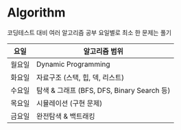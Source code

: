 # Algorithm
코딩테스트 대비 여러 알고리즘 공부
요일별로 최소 한 문제는 풀기

| 요일   | 알고리즘 범위               |
|--------|-----------------------------|
| 월요일 | Dynamic Programming         |
| 화요일 | 자료구조 (스택, 힙, 덱, 리스트) |
| 수요일 | 탐색 & 그래프 (BFS, DFS, Binary Search 등) |
| 목요일 | 시뮬레이션 (구현 문제)      |
| 금요일 | 완전탐색 & 백트래킹         |
